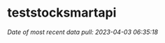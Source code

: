 
<!-- README.md is generated from README.Rmd. Please edit that file -->

# teststocksmartapi

*Date of most recent data pull: 2023-04-03 06:35:18*

